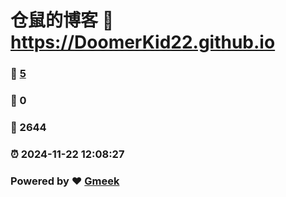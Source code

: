 # 仓鼠的博客 :link: https://DoomerKid22.github.io 
### :page_facing_up: [5](https://DoomerKid22.github.io/tag.html) 
### :speech_balloon: 0 
### :hibiscus: 2644 
### :alarm_clock: 2024-11-22 12:08:27 
### Powered by :heart: [Gmeek](https://github.com/Meekdai/Gmeek)
